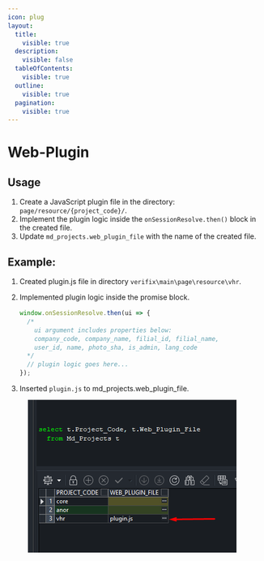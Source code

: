 ```yaml
---
icon: plug
layout:
  title:
    visible: true
  description:
    visible: false
  tableOfContents:
    visible: true
  outline:
    visible: true
  pagination:
    visible: true
---
```


# Web-Plugin

## Usage

1. Create a JavaScript plugin file in the directory: `page/resource/{project_code}/`.
2. Implement the plugin logic inside the `onSessionResolve.then()` block in the created file.
3. Update `md_projects.web_plugin_file` with the name of the created file.

## Example:

1. Created plugin.js file in directory `verifix\main\page\resource\vhr`.
2.  Implemented plugin logic inside the promise block.

    ```javascript
    window.onSessionResolve.then(ui => {
      /*
        ui argument includes properties below:
        company_code, company_name, filial_id, filial_name,
        user_id, name, photo_sha, is_admin, lang_code
      */
      // plugin logic goes here...
    });
    ```
3. Inserted `plugin.js` to md\_projects.web\_plugin\_file.

<figure><img src="../../.gitbook/assets/image (2) (1).png" alt=""><figcaption></figcaption></figure>
